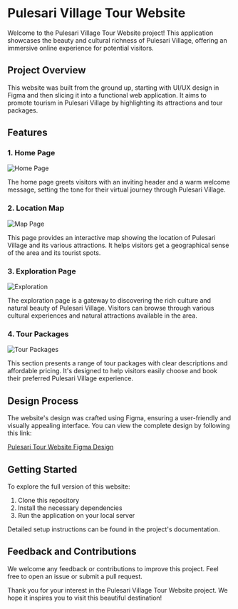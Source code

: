 # Pulesari Village Tour Website

Welcome to the Pulesari Village Tour Website project! This application showcases the beauty and cultural richness of Pulesari Village, offering an immersive online experience for potential visitors.

## Project Overview

This website was built from the ground up, starting with UI/UX design in Figma and then slicing it into a functional web application. It aims to promote tourism in Pulesari Village by highlighting its attractions and tour packages.

## Features

### 1. Home Page
![Home Page](https://github.com/user-attachments/assets/67352c8f-207a-40bd-8add-895a4a69df91)

The home page greets visitors with an inviting header and a warm welcome message, setting the tone for their virtual journey through Pulesari Village.

### 2. Location Map
![Map Page](https://github.com/user-attachments/assets/0a9525fd-1409-4d0f-b0ae-19089d3048db)

This page provides an interactive map showing the location of Pulesari Village and its various attractions. It helps visitors get a geographical sense of the area and its tourist spots.

### 3. Exploration Page
![Exploration](https://github.com/user-attachments/assets/a7d4e411-9d1a-4629-8e29-b3ec73ea60d7)

The exploration page is a gateway to discovering the rich culture and natural beauty of Pulesari Village. Visitors can browse through various cultural experiences and natural attractions available in the area.

### 4. Tour Packages
![Tour Packages](https://github.com/user-attachments/assets/d4d2f38d-9bac-4abe-8cb4-2f57ff22f22b)

This section presents a range of tour packages with clear descriptions and affordable pricing. It's designed to help visitors easily choose and book their preferred Pulesari Village experience.

## Design Process

The website's design was crafted using Figma, ensuring a user-friendly and visually appealing interface. You can view the complete design by following this link:

[Pulesari Tour Website Figma Design](https://www.figma.com/design/88FmjHMFLyn2XU577gePLi/pulesari-tour-website?node-id=0-1&t=7gQcEiHzgd5gc7Ca-1)

## Getting Started

To explore the full version of this website:

1. Clone this repository
2. Install the necessary dependencies
3. Run the application on your local server

Detailed setup instructions can be found in the project's documentation.

## Feedback and Contributions

We welcome any feedback or contributions to improve this project. Feel free to open an issue or submit a pull request.

Thank you for your interest in the Pulesari Village Tour Website project. We hope it inspires you to visit this beautiful destination!
